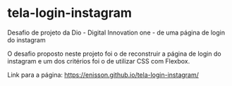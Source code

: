 # tela-login-instagram
Desafio de projeto da Dio - Digital Innovation one - de uma página de login do instagram

O desafio proposto neste projeto foi o de reconstruir a página de login do instagram e um dos critérios foi o de utilizar CSS com Flexbox.

Link para a página: https://enisson.github.io/tela-login-instagram/
